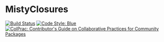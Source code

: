 # MistyClosures

[![Build Status](https://github.com/compintell/MistyClosures.jl/actions/workflows/CI.yml/badge.svg?branch=main)](https://github.com/compintell/MistyClosures.jl/actions/workflows/CI.yml?query=branch%3Amain)
[![Code Style: Blue](https://img.shields.io/badge/code%20style-blue-4495d1.svg)](https://github.com/invenia/BlueStyle)
[![ColPrac: Contributor's Guide on Collaborative Practices for Community Packages](https://img.shields.io/badge/ColPrac-Contributor's%20Guide-blueviolet)](https://github.com/SciML/ColPrac)
